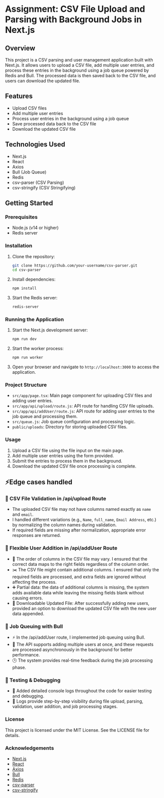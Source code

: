 # Assignment: CSV File Upload and Parsing with Background Jobs in Next.js

## Overview

This project is a CSV parsing and user management application built with Next.js. It allows users to upload a CSV file, add multiple user entries, and process these entries in the background using a job queue powered by Redis and Bull. The processed data is then saved back to the CSV file, and users can download the updated file.

## Features

- Upload CSV files
- Add multiple user entries
- Process user entries in the background using a job queue
- Save processed data back to the CSV file
- Download the updated CSV file

## Technologies Used

- Next.js
- React
- Axios
- Bull (Job Queue)
- Redis
- csv-parser (CSV Parsing)
- csv-stringify (CSV Stringifying)

## Getting Started

### Prerequisites

- Node.js (v14 or higher)
- Redis server

### Installation

1. Clone the repository:

    ```bash
    git clone https://github.com/your-username/csv-parser.git
    cd csv-parser
    ```

2. Install dependencies:

    ```bash
    npm install
    ```

3. Start the Redis server:

    ```bash
    redis-server
    ```

### Running the Application

1. Start the Next.js development server:

    ```bash
    npm run dev
    ```

2. Start the worker process:

    ```bash
    npm run worker
    ```

3. Open your browser and navigate to `http://localhost:3000` to access the application.

### Project Structure

- `src/app/page.tsx`: Main page component for uploading CSV files and adding user entries.
- `src/app/api/upload/route.js`: API route for handling CSV file uploads.
- `src/app/api/addUser/route.js`: API route for adding user entries to the job queue and processing them.
- `src/queue.js`: Job queue configuration and processing logic.
- `public/uploads`: Directory for storing uploaded CSV files.

### Usage

1. Upload a CSV file using the file input on the main page.
2. Add multiple user entries using the form provided.
3. Submit the entries to process them in the background.
4. Download the updated CSV file once processing is complete.

## ⚡Edge cases handled

### 📁 CSV File Validation in /api/upload Route
- The uploaded CSV file may not have columns named exactly as `name` and `email`.
- I handled different variations (e.g., `Name`, `full_name`, `Email Address`, etc.) by normalizing the column names during validation.
- If required fields are missing after normalization, appropriate error responses are returned.

### 👥 Flexible User Addition in /api/addUser Route
- 🔄 The order of columns in the CSV file may vary. I ensured that the correct data maps to the right fields regardless of the column order.
- ✂️ The CSV file might contain additional columns. I ensured that only the required fields are processed, and extra fields are ignored without affecting the process.
- ➕ Partial data: the data of additional columns is missing, the system adds available data while leaving the missing fields blank without causing errors.
- 📝 Downloadable Updated File: After successfully adding new users, provided an option to download the updated CSV file with the new user data appended.
### 🏃 Job Queuing with Bull
- ⚡ In the /api/addUser route, I implemented job queuing using Bull.
- 🔄 The API supports adding multiple users at once, and these requests are processed asynchronously in the background for better performance.
- 🕒 The system provides real-time feedback during the job processing phase.

### 🐞 Testing & Debugging
- 📝 Added detailed console logs throughout the code for easier testing and debugging.
- 🚨 Logs provide step-by-step visibility during file upload, parsing, validation, user addition, and job processing stages.


### License

This project is licensed under the MIT License. See the LICENSE file for details.

### Acknowledgements

- [Next.js](https://nextjs.org/)
- [React](https://reactjs.org/)
- [Axios](https://axios-http.com/)
- [Bull](https://github.com/OptimalBits/bull)
- [Redis](https://redis.io/)
- [csv-parser](https://www.npmjs.com/package/csv-parser)
- [csv-stringify](https://www.npmjs.com/package/csv-stringify)

